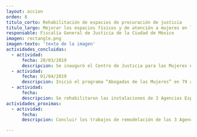 ```yaml
---
layout: accion
orden: 8
titulo_corto: Rehabilitación de espacios de procuración de justicia
titulo_largo: Mejorar los espacios físicos y de atención a mujeres en la procuración de justicia para una atención más rápida, cálida y digna
responsable: Fiscalía General de Justicia de la Ciudad de México
imagen: rectangle.png
imagen-texto: 'texto de la imagen'
actividades_concluidas:
  - actividad:
      fecha: 20/03/2019
      descripcion: Se inauguró el Centro de Justicia para las Mujeres en la alcaldía Tlalpan, espacio que brinda servicios integrales, multidisciplinarios e interinstitucionales por parte de personal especializado en áreas jurídica, médica y psicológica a mujeres, niñas y niños víctimas de violencia de género
  - actividad:
      fecha: 01/04/2019
      descripcion: Inició el programa “Abogadas de las Mujeres” en 79 agencias del ministerio público  con 151 abogadas encargada de asesorar y apoyar a las mujeres que llegan a presentar denuncias por violencia de género o familiar
  - actividad:
      fecha:
      descripcion: Se rehabilitaron las instalaciones de 3 Agencias Especializadas de Delitos Sexuales y se dio mantenimiento a los ministerios públicos para brindar un espacio más amable para las mujeres denunciantes y sus familias.
actividades_proximas:
  - actividad:
      fecha:
      descripcion: Concluir los trabajos de remodelación de las 3 Agencias Especializadas de Delitos Sexuales en obra. <br> Inaugurar 3 nuevas Agencias Especializadas de Delitos Sexuales en los Centros de Justicia para las Mujeres

---
```

